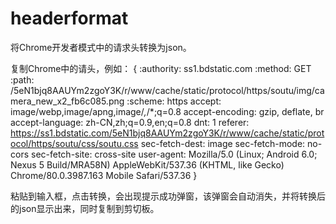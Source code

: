 # headerformat
将Chrome开发者模式中的请求头转换为json。


复制Chrome中的请头，例如：
{
:authority: ss1.bdstatic.com
:method: GET
:path: /5eN1bjq8AAUYm2zgoY3K/r/www/cache/static/protocol/https/soutu/img/camera_new_x2_fb6c085.png
:scheme: https
accept: image/webp,image/apng,image/*,*/*;q=0.8
accept-encoding: gzip, deflate, br
accept-language: zh-CN,zh;q=0.9,en;q=0.8
dnt: 1
referer: https://ss1.bdstatic.com/5eN1bjq8AAUYm2zgoY3K/r/www/cache/static/protocol/https/soutu/css/soutu.css
sec-fetch-dest: image
sec-fetch-mode: no-cors
sec-fetch-site: cross-site
user-agent: Mozilla/5.0 (Linux; Android 6.0; Nexus 5 Build/MRA58N) AppleWebKit/537.36 (KHTML, like Gecko) Chrome/80.0.3987.163 Mobile Safari/537.36
}


粘贴到输入框，点击转换，会出现提示成功弹窗，该弹窗会自动消失，并将转换后的json显示出来，同时复制到剪切板。
